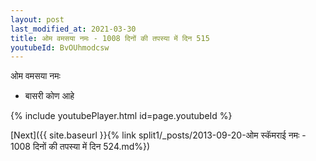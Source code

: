 ```yaml
---
layout: post
last_modified_at: 2021-03-30
title: ओम वमसया नमः - 1008 दिनों की तपस्या में दिन 515
youtubeId: BvOUhmodcsw
---
```

 
 
 ओम वमसया नमः  
 
 -  बासरी कोण आहे 
 
  
 
  
 
 
 
 
 
 


{% include youtubePlayer.html id=page.youtubeId %}
 
[Next]({{ site.baseurl }}{% link  split1/_posts/2013-09-20-ओम स्कॅमराई नमः - 1008 दिनों की तपस्या में दिन 524.md%})
 
